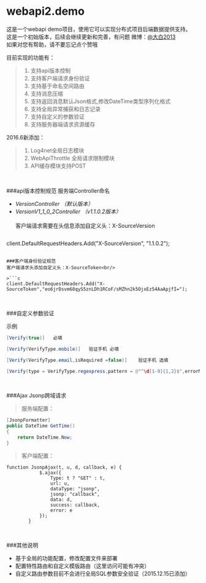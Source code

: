 ﻿# webapi2.demo
这是一个webapi demo项目，使用它可以实现分布式项目后端数据提供支持。<br/>
这是一个初始版本，后续会继续更新和完善，有问题 微博：[@大白2013](http://weibo.com/u/2239977692)  <br/>
如果对您有帮助，请不要忘记点个赞哦 <br/>

目前实现的功能有：<br/>
> 1. 支持api版本控制<br/>
> 1. 支持客户端请求身份验证<br/>
> 1. 支持基于命名空间路由<br/>
> 1. 支持消息压缩<br/>
> 1. 支持返回消息默认Json格式,修改DateTime类型序列化格式<br/>
> 1. 支持全局异常捕获和日志记录<br/>
> 1. 支持自定义的参数验证<br/>
> 1. 支持服务器端请求资源缓存<br/>

2016.6新添加：<br/>
> 1. Log4net全局日志模块<br/>
> 1. WebApiThrottle 全局请求限制模块<br/>
> 1. API缓存模块支持POST<br/>



<br/>


###api版本控制规范
服务端Controller命名<br/>
 - *VersionController （默认版本）*
 - *VersionV1_1_0_2Controller （v1.1.0.2版本）*
<br/><br/>客户端请求需要在头信息添加自定义头：X-SourceVersion

>```c
client.DefaultRequestHeaders.Add("X-SourceVersion", "1.1.0.2");
```

###客户端身份验证规范
客户端请求头添加自定义头：X-SourceToken<br/>

>```c
client.DefaultRequestHeaders.Add("X-SourceToken","eo6jrDsvm68qyS5znLDh1RCoF/sMZhn2k5OjxEz54AaApjfI=");
```


<br/>



###自定义参数验证 

示例<br />
>
```java
[Verify(true)]   必填
```
>
```java
[Verify(VerifyType.mobile)]   验证手机 必填
``` 
>
```java
[Verify(VerifyType.email,isRequired =false)]    验证手机 选填
```
>
```java
[Verify(type = VerifyType.regexpress,pattern = @"^\d[1-9]{1,2}$",errorMessage = "age必须是0 - 99的数字")]   自定义正则验证
```
<br/>

###Ajax Jsonp跨域请求 
>服务端配置：<br/>

>
```java
[JsonpFormatter]
public DateTime GetTime()
{
    return DateTime.Now;
}
```

>客户端配置：<br/>

>
```
function JsonpAjax(t, u, d, callback, e) {
            $.ajax({
                Type: t ? "GET" : t,
                url: u,
                dataType: "jsonp",
                jsonp: "callback",
                data: d,
                success: callback,
                error: e
            });
        }
```
<br/>


###其他说明
- 基于全局的功能配置，修改配置文件来部署
- 配置特性路由和自定义模版路由（这里访问可能有冲突）
- 自定义路由参数目前不会进行全局SQL参数安全验证（2015.12.15已添加）



